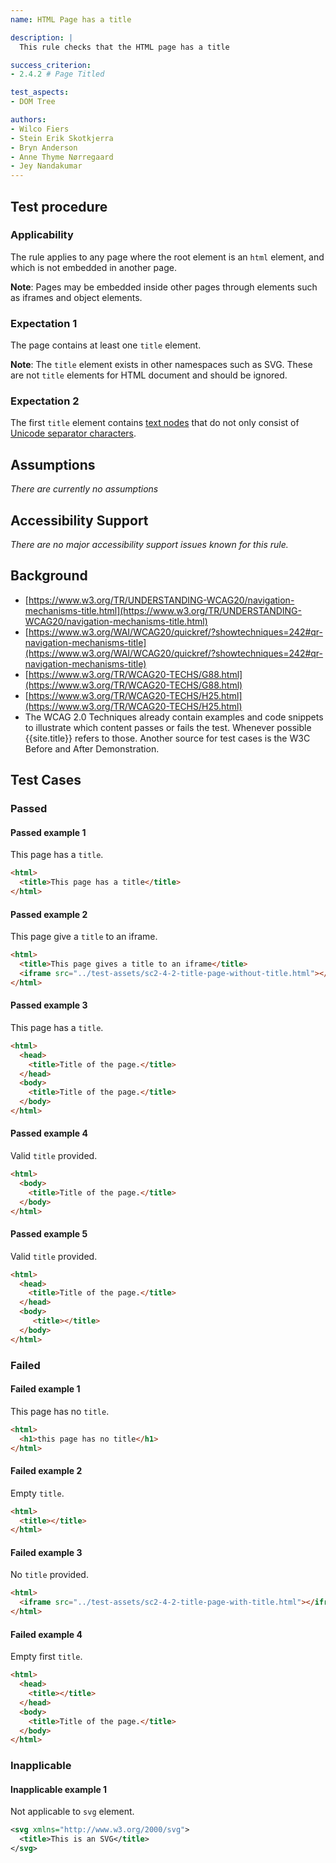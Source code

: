 ```yaml
---
name: HTML Page has a title

description: |
  This rule checks that the HTML page has a title

success_criterion:
- 2.4.2 # Page Titled

test_aspects:
- DOM Tree

authors:
- Wilco Fiers
- Stein Erik Skotkjerra
- Bryn Anderson
- Anne Thyme Nørregaard
- Jey Nandakumar
---
```


## Test procedure

### Applicability

The rule applies to any page where the root element is an `html` element, and which is not embedded in another page.

**Note**: Pages may be embedded inside other pages through elements such as iframes and object elements.

### Expectation 1

The page contains at least one `title` element.

**Note**: The `title` element exists in other namespaces such as SVG. These are not `title` elements for HTML document and should be ignored.

### Expectation 2

The first `title` element contains [text nodes](https://www.w3.org/TR/dom/#text) that do not only consist of [Unicode separator characters](https://www.unicode.org/versions/Unicode11.0.0/ch04.pdf#G134153).

## Assumptions

_There are currently no assumptions_

## Accessibility Support

_There are no major accessibility support issues known for this rule._

## Background

- [https://www.w3.org/TR/UNDERSTANDING-WCAG20/navigation-mechanisms-title.html](https://www.w3.org/TR/UNDERSTANDING-WCAG20/navigation-mechanisms-title.html)
- [https://www.w3.org/WAI/WCAG20/quickref/?showtechniques=242#qr-navigation-mechanisms-title](https://www.w3.org/WAI/WCAG20/quickref/?showtechniques=242#qr-navigation-mechanisms-title)
- [https://www.w3.org/TR/WCAG20-TECHS/G88.html](https://www.w3.org/TR/WCAG20-TECHS/G88.html)
- [https://www.w3.org/TR/WCAG20-TECHS/H25.html](https://www.w3.org/TR/WCAG20-TECHS/H25.html)
- The WCAG 2.0 Techniques already contain examples and code snippets to illustrate which content passes or fails the test. Whenever possible {{site.title}} refers to those. Another source for test cases is the W3C Before and After Demonstration.

## Test Cases

### Passed

#### Passed example 1

This page has a `title`.

```html
<html>
  <title>This page has a title</title>
</html>
```

#### Passed example 2

This page give a `title` to an iframe.

```html
<html>
  <title>This page gives a title to an iframe</title>
  <iframe src="../test-assets/sc2-4-2-title-page-without-title.html"></iframe>
</html>
```

#### Passed example 3

This page has a `title`.

```html
<html>
  <head>
    <title>Title of the page.</title>
  </head>
  <body>
    <title>Title of the page.</title>
  </body>
</html>
```

#### Passed example 4

Valid `title` provided.

```html
<html>
  <body>
    <title>Title of the page.</title>
  </body>
</html>
```

#### Passed example 5

Valid `title` provided.

```html
<html>
  <head>
    <title>Title of the page.</title>
  </head>
  <body>
     <title></title> 
  </body>
</html>
```

### Failed

#### Failed example 1

This page has no `title`.

```html
<html>
  <h1>this page has no title</h1>
</html>
```

#### Failed example 2

Empty `title`.

```html
<html>
  <title></title>
</html>
```

#### Failed example 3

No `title` provided.

```html
<html>
  <iframe src="../test-assets/sc2-4-2-title-page-with-title.html"></iframe>
</html>
```

#### Failed example 4

Empty first `title`.

```html
<html>
  <head>
    <title></title>
  </head>
  <body>
    <title>Title of the page.</title>
  </body>
</html>
```

### Inapplicable

#### Inapplicable example 1

Not applicable to `svg` element.

```svg
<svg xmlns="http://www.w3.org/2000/svg">
  <title>This is an SVG</title>
</svg>
```
